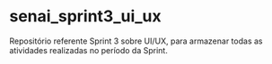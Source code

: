 # senai_sprint3_ui_ux
Repositório referente Sprint 3 sobre UI/UX, para armazenar todas as atividades realizadas no período da Sprint.
